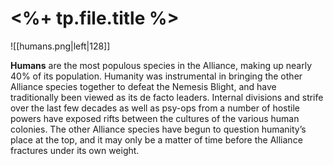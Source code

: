 # <%+ tp.file.title %>

![[humans.png|left|128]]

**Humans** are the most populous species in the Alliance, making up nearly 40% of its population. Humanity was instrumental in bringing the other Alliance species together to defeat the Nemesis Blight, and have traditionally been viewed as its de facto leaders. Internal divisions and strife over the last few decades as well as psy-ops from a number of hostile powers have exposed rifts between the cultures of the various human colonies. The other Alliance species have begun to question humanity’s place at the top, and it may only be a matter of time before the Alliance fractures under its own weight.